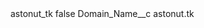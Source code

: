 <?xml version="1.0" encoding="UTF-8"?>
<CustomMetadata xmlns="http://soap.sforce.com/2006/04/metadata" xmlns:xsi="http://www.w3.org/2001/XMLSchema-instance" xmlns:xsd="http://www.w3.org/2001/XMLSchema">
    <label>astonut_tk</label>
    <protected>false</protected>
    <values>
        <field>Domain_Name__c</field>
        <value xsi:type="xsd:string">astonut.tk</value>
    </values>
</CustomMetadata>
